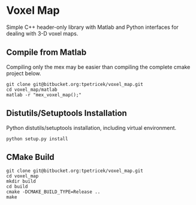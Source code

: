 # Voxel Map #

Simple C++ header-only library with Matlab and Python interfaces for dealing with 3-D voxel maps.

## Compile from Matlab ##

Compiling only the mex may be easier than compiling the complete cmake project below.

```
git clone git@bitbucket.org:tpetricek/voxel_map.git
cd voxel_map/matlab
matlab -r "mex_voxel_map();"
```

## Distutils/Setuptools Installation ##

Python distutils/setuptools installation, including virtual environment.

```
python setup.py install
```

## CMake Build ##

```
git clone git@bitbucket.org:tpetricek/voxel_map.git
cd voxel_map
mkdir build
cd build
cmake -DCMAKE_BUILD_TYPE=Release ..
make
```
